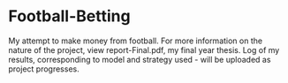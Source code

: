 # Football-Betting
My attempt to make money from football. 
For more information on the nature of the project, view report-Final.pdf, my final year thesis. 
Log of my results, corresponding to model and strategy used - will be uploaded as project progresses.

